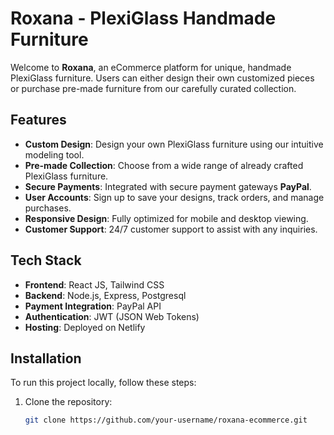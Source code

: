 # Roxana - PlexiGlass Handmade Furniture

Welcome to **Roxana**, an eCommerce platform for unique, handmade PlexiGlass furniture. Users can either design their own customized pieces or purchase pre-made furniture from our carefully curated collection.

## Features

- **Custom Design**: Design your own PlexiGlass furniture using our intuitive modeling tool.
- **Pre-made Collection**: Choose from a wide range of already crafted PlexiGlass furniture.
- **Secure Payments**: Integrated with secure payment gateways  **PayPal**.
- **User Accounts**: Sign up to save your designs, track orders, and manage purchases.
- **Responsive Design**: Fully optimized for mobile and desktop viewing.
- **Customer Support**: 24/7 customer support to assist with any inquiries.

## Tech Stack

- **Frontend**: React JS, Tailwind CSS
- **Backend**: Node.js, Express, Postgresql
- **Payment Integration**: PayPal API
- **Authentication**: JWT (JSON Web Tokens)
- **Hosting**: Deployed on Netlify

## Installation

To run this project locally, follow these steps:

1. Clone the repository:
   ```bash
   git clone https://github.com/your-username/roxana-ecommerce.git
